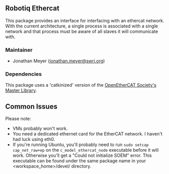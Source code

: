 ## Robotiq Ethercat
This package provides an interface for interfacing with an ethercat network. With the current architecture, a single process is associated with a single network and that process must be aware of all slaves it will communicate with.

### Maintainer
- Jonathan Meyer (jonathan.meyer@swri.org)

### Dependencies

This package uses a 'catkinized' version of the [OpenEtherCAT Society's Master Library](https://github.com/OpenEtherCATsociety/SOEM).

## Common Issues
Please note:
 - VMs probably won't work.
 - You need a dedicated ethernet card for the EtherCAT network. I haven't had luck using eth0.
 - If you're running Ubuntu, you'll probably need to run ```sudo setcap cap_net_raw+ep``` on the ```c_model_ethercat_node``` executable before it will work. Otherwise you'll get a "Could not initialize SOEM" error. This executable can be found under the same package name in your <workspace_home>/devel/ directory.